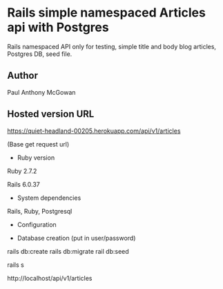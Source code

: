# Rails simple namespaced Articles api with Postgres 

Rails namespaced API only for testing, simple title and body blog articles, Postgres DB, seed file.

## Author

Paul Anthony McGowan

## Hosted version URL 

https://quiet-headland-00205.herokuapp.com/api/v1/articles

(Base get request url)

* Ruby version

Ruby 2.7.2

Rails 6.0.37

* System dependencies

Rails, Ruby, Postgresql

* Configuration

* Database creation
(put in user/password)

rails db:create
rails db:migrate
rail db:seed

rails s

http://localhost/api/v1/articles




